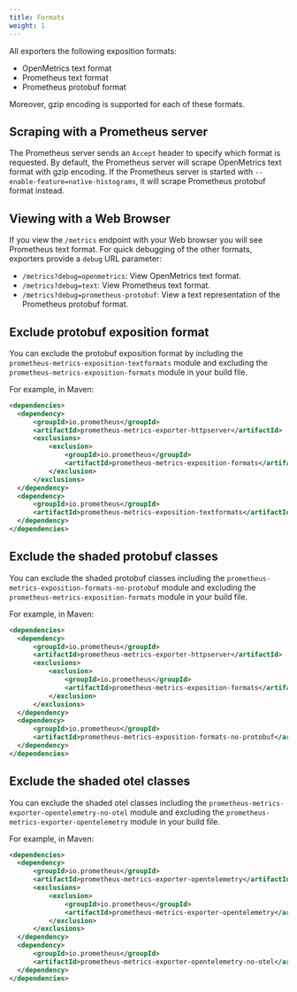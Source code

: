 ```yaml
---
title: Formats
weight: 1
---
```


All exporters the following exposition formats:

- OpenMetrics text format
- Prometheus text format
- Prometheus protobuf format

Moreover, gzip encoding is supported for each of these formats.

## Scraping with a Prometheus server

The Prometheus server sends an `Accept` header to specify which format is requested. By default, the Prometheus server will scrape OpenMetrics text format with gzip encoding. If the Prometheus server is started with `--enable-feature=native-histograms`, it will scrape Prometheus protobuf format instead.

## Viewing with a Web Browser

If you view the `/metrics` endpoint with your Web browser you will see Prometheus text format. For quick debugging of the other formats, exporters provide a `debug` URL parameter:

- `/metrics?debug=openmetrics`: View OpenMetrics text format.
- `/metrics?debug=text`: View Prometheus text format.
- `/metrics?debug=prometheus-protobuf`: View a text representation of the Prometheus protobuf format.

## Exclude protobuf exposition format

You can exclude the protobuf exposition format by including the
`prometheus-metrics-exposition-textformats` module and excluding the
`prometheus-metrics-exposition-formats` module in your build file.

For example, in Maven:

```xml
<dependencies>
  <dependency>
      <groupId>io.prometheus</groupId>
      <artifactId>prometheus-metrics-exporter-httpserver</artifactId>
      <exclusions>
          <exclusion>
              <groupId>io.prometheus</groupId>
              <artifactId>prometheus-metrics-exposition-formats</artifactId>
          </exclusion>
      </exclusions>
  </dependency>
  <dependency>
      <groupId>io.prometheus</groupId>
      <artifactId>prometheus-metrics-exposition-textformats</artifactId>
  </dependency>
</dependencies>
```

## Exclude the shaded protobuf classes

You can exclude the shaded protobuf classes including the
`prometheus-metrics-exposition-formats-no-protobuf` module and excluding the
`prometheus-metrics-exposition-formats` module in your build file.

For example, in Maven:

```xml
<dependencies>
  <dependency>
      <groupId>io.prometheus</groupId>
      <artifactId>prometheus-metrics-exporter-httpserver</artifactId>
      <exclusions>
          <exclusion>
              <groupId>io.prometheus</groupId>
              <artifactId>prometheus-metrics-exposition-formats</artifactId>
          </exclusion>
      </exclusions>
  </dependency>
  <dependency>
      <groupId>io.prometheus</groupId>
      <artifactId>prometheus-metrics-exposition-formats-no-protobuf</artifactId>
  </dependency>
</dependencies>
```

## Exclude the shaded otel classes

You can exclude the shaded otel classes including the
`prometheus-metrics-exporter-opentelemetry-no-otel` module and excluding the
`prometheus-metrics-exporter-opentelemetry` module in your build file.

For example, in Maven:

```xml
<dependencies>
  <dependency>
      <groupId>io.prometheus</groupId>
      <artifactId>prometheus-metrics-exporter-opentelemetry</artifactId>
      <exclusions>
          <exclusion>
              <groupId>io.prometheus</groupId>
              <artifactId>prometheus-metrics-exporter-opentelemetry</artifactId>
          </exclusion>
      </exclusions>
  </dependency>
  <dependency>
      <groupId>io.prometheus</groupId>
      <artifactId>prometheus-metrics-exporter-opentelemetry-no-otel</artifactId>
  </dependency>
</dependencies>
```
